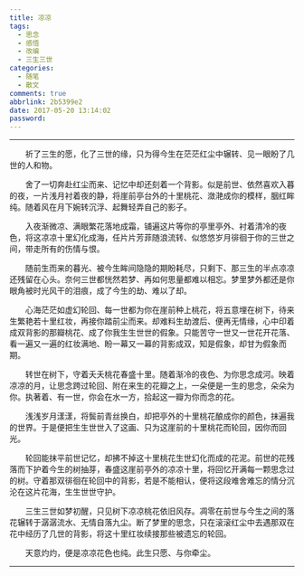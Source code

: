```yaml
---
title: 凉凉
tags:
  - 思念
  - 感悟
  - 改编
  - 三生三世
categories:
  - 随笔
  - 散文
comments: true
abbrlink: 2b5399e2
date: 2017-05-20 13:14:02
password:
---
```


---

<p style="text-indent:2em">祈了三生的愿，化了三世的缘，只为得今生在茫茫红尘中辗转、见一眼盼了几世的人和物。</p>

<p style="text-indent:2em">舍了一切奔赴红尘而来、记忆中却还刻着一个背影。似是前世、依然喜欢入暮的夜，一片浅月衬着夜的静，将崖前亭台外的十里桃花、潋滟成你的模样，胭红眸纯。随着风在月下婉转沉浮、起舞轻弄自己的影子。</p>

<p style="text-indent:2em">入夜渐微凉、满眼繁花落地成霜，铺遍这片等你的亭里亭外、衬着清冷的夜色，将这凉凉十里幻化成海，任片片芳菲随浪流转、似悠悠岁月徘徊于你的三世之间，带走所有的伤情与恨。</p>

<p style="text-indent:2em">随前生而来的暮光、被今生眸间隐隐的期盼耗尽，只剩下、那三生的半点凉凉还残留在心头。奈何三世都恍然若梦、再如何思量都难以相忘。梦里梦外都还是你眼角被时光风干的泪痕，成了今生的劫、难以了却。</p>

<p style="text-indent:2em">心海茫茫如虚幻轮回、每一世都为你在崖前种上桃花，将五意埋在树下，待来生繁艳若十里红妆，再接你踏前尘而来。却难料生劫渡后、便再无情缘，心中印着成双背影的那瓣桃花、成了你我生生世世的假象。只能苦守一世又一世花开花落、看一遍又一遍的红妆满地、盼一幕又一幕的背影成双，知是假象，却甘为假象而期。</p>

<p style="text-indent:2em">转世在树下，守着夭夭桃花春盛十里。随着渐冷的夜色、为你思念成河。映着凉凉的月，让思念跨过轮回、附在来生的花瓣之上，一朵便是一生的思念，朵朵为你。执著着、有一世，你会在水一方，拾起这一瓣为你而念的花。</p>

<p style="text-indent:2em">浅浅岁月漾漾，将鬓前青丝换白，却把亭外的十里桃花酿成你的颜色，抹遍我的世界。于是便把生生世世入了这画、只为这崖前的十里桃花而轮回，因你而回光。</p>

<p style="text-indent:2em">轮回能抹平前世记忆，却拂不掉这十里桃花生世幻化而成的花泥。前世的花残落而下护着今生的树抽芽，春盛这崖前亭外的凉凉十里，将回忆开满每一颗思念过的树。守着那双徘徊在轮回中的背影，若是不能相认，便将这段难舍难忘的情分沉沦在这片花海，生生世世守护。</p>

<p style="text-indent:2em">三生三世如梦初醒，只见树下凉凉桃花依旧风存。凋零在前世与今生之间的落花辗转于潺潺流水、无情自落九尘。断了梦里的思念，只在滚滚红尘中去遇那双在花中经历了几世的背影，将这十里红妆续接那些被遗忘的轮回。</p>

<p style="text-indent:2em">天意灼灼，便是凉凉花色也纯。此生只愿、与你牵尘。</p>

---
